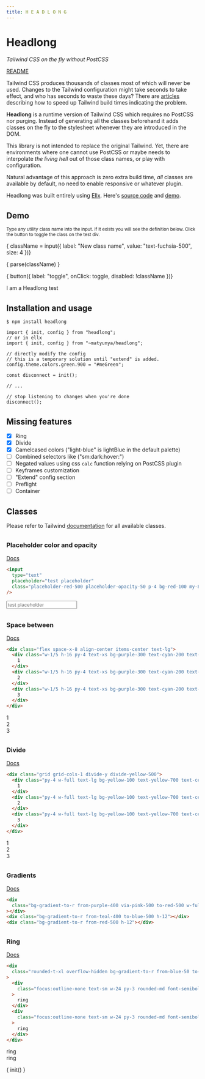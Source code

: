 ```yaml
---
title: H E A D L O N G
---
```


# Headlong

_Tailwind CSS on the fly without PostCSS_

[README](https://matyunya-headlong.ellx.app/)

Tailwind CSS produces thousands of classes most of which will never be used. Changes to the Tailwind configuration might take seconds to take effect, and who has seconds to waste these days? There are [articles](https://nystudio107.com/blog/speeding-up-tailwind-css-builds) describing how to speed up Tailwind build times indicating the problem.

**Headlong** is a runtime version of Tailwind CSS which requires no PostCSS nor purging. Instead of generating all the classes beforehand it adds classes on the fly to the stylesheet whenever they are introduced in the DOM.

This library is not intended to replace the original Tailwind. Yet, there are environments where one cannot use PostCSS or maybe needs to interpolate _the living hell_ out of those class names, or play with configuration.

Natural advantage of this approach is zero extra build time, _all_ classes are available by default, no need to enable responsive or whatever plugin.

Headlong was built entirely using [Ellx](https://ellx.io). Here's [source code](https://ellx.io/matyunya/headlong/index.md) and [demo](https://matyunya-headlong.ellx.app/).

## Demo

<small>Type any utility class name into the input. If it exists you will see the definition below. Click the button to toggle the class on the test div.</small>

{ className = input({ label: "New class name", value: "text-fuchsia-500", size: 4 })}

<div class="p-4 mb-8 block border font-mono text-xs dark:text-gray-100 text-gray:500 cursor-pointer">

{ parse(className) }

</div>

{ button({ label: "toggle", onClick: toggle, disabled: !className })}

<span id="test" class="block ring ring-red-100 p-4 my-8 font-mono hover:italic"> I am a Headlong test</span>

## Installation and usage

```
$ npm install headlong
```

```
import { init, config } from "headlong";
// or in ellx
import { init, config } from "~matyunya/headlong";

// directly modify the config
// this is a temporary solution until "extend" is added.
config.theme.colors.green.900 = "#meGreen";

const disconnect = init();

// ...

// stop listening to changes when you're done
disconnect();
```

## Missing features

- [x] Ring
- [x] Divide
- [x] Camelcased colors ("light-blue" is lightBlue in the default palette)
- [ ] Combined selectors like ("sm:dark:hover:")
- [ ] Negated values using css `calc` function relying on PostCSS plugin
- [ ] Keyframes customization
- [ ] "Extend" config section
- [ ] Preflight
- [ ] Container

## Classes

Please refer to Tailwind [documentation](https://tailwindcss.com/docs) for all available classes.

### Placeholder color and opacity

[Docs](https://tailwindcss.com/docs/placeholder-color)

```html
<input
  type="text"
  placeholder="test placeholder"
  class="placeholder-red-500 placeholder-opacity-50 p-4 bg-red-100 my-8 block"
/>
```

<input type="text" placeholder="test placeholder" class="placeholder-red-500 placeholder-opacity-50 p-4 bg-red-100 my-8 block">

### Space between

[Docs](https://tailwindcss.com/docs/space)

```html
<div class="flex space-x-8 align-center items-center text-lg">
  <div class="w-1/5 h-16 py-4 text-xs bg-purple-300 text-cyan-200 text-center">
    1
  </div>
  <div class="w-1/5 h-16 py-4 text-xs bg-purple-300 text-cyan-200 text-center">
    2
  </div>
  <div class="w-1/5 h-16 py-4 text-xs bg-purple-300 text-cyan-200 text-center">
    3
  </div>
</div>
```

<div class="flex space-x-8 align-center items-center text-lg">
  <div class="w-1/5 h-8 py-4 text-xs bg-purple-300 text-cyan-200 text-center">1</div>
  <div class="w-1/5 h-8 py-4 text-xs bg-purple-300 text-cyan-200 text-center">2</div>
  <div class="w-1/5 h-8 py-4 text-xs bg-purple-300 text-cyan-200 text-center">3</div>
</div>

### Divide

[Docs](https://tailwindcss.com/docs/divide-width)

```html
<div class="grid grid-cols-1 divide-y divide-yellow-500">
  <div class="py-4 w-full text-lg bg-yellow-100 text-yellow-700 text-center">
    1
  </div>
  <div class="py-4 w-full text-lg bg-yellow-100 text-yellow-700 text-center">
    2
  </div>
  <div class="py-4 w-full text-lg bg-yellow-100 text-yellow-700 text-center">
    3
  </div>
</div>
```

<div class="grid grid-cols-1 divide-y divide-yellow-500">
  <div class="py-4 w-full text-lg bg-yellow-100 text-yellow-700 text-center">1</div>
  <div class="py-4 w-full text-lg bg-yellow-100 text-yellow-700 text-center">2</div>
  <div class="py-4 w-full text-lg bg-yellow-100 text-yellow-700 text-center">3</div>
</div>

### Gradients

[Docs](https://tailwindcss.com/docs/gradient-color-stops)

```html
<div
  class="bg-gradient-to-r from-purple-400 via-pink-500 to-red-500 w-full h-12"
></div>
<div class="bg-gradient-to-r from-teal-400 to-blue-500 h-12"></div>
<div class="bg-gradient-to-r from-red-500 h-12"></div>
```

<div class="bg-gradient-to-r from-purple-400 via-pink-500 to-red-500 w-full h-12"></div>

<div class="bg-gradient-to-r from-teal-400 to-blue-500 h-12"></div>

<div class="bg-gradient-to-r from-red-500 h-12"></div>

### Ring

[Docs](https://tailwindcss.com/docs/ring-width)

```html
<div
  class="rounded-t-xl overflow-hidden bg-gradient-to-r from-blue-50 to-light-blue-100 grid grid-cols-1 sm:grid-cols-4 gap-6 justify-items-center p-8"
>
  <div
    class="focus:outline-none text-sm w-24 py-3 rounded-md font-semibold text-white bg-blue-500 ring ring-blue-200 text-center hover:shadow"
  >
    ring
  </div>
  <div
    class="focus:outline-none text-sm w-24 py-3 rounded-md font-semibold text-white bg-blue-500 ring-4 ring-blue-200 text-center hover:shadow"
  >
    ring
  </div>
</div>
```

<div class="rounded-t-xl overflow-hidden bg-gradient-to-r from-blue-50 to-light-blue-100 grid grid-cols-1 sm:grid-cols-4 gap-6 justify-items-center p-8">
  <div class="focus:outline-none text-sm w-24 py-3 rounded-md font-semibold text-white bg-blue-500 ring ring-blue-200 text-center hover:shadow">
    ring
  </div>
  <div class="focus:outline-none text-sm w-24 py-3 rounded-md font-semibold text-white bg-blue-500 ring-4 ring-blue-200 text-center hover:shadow">
    ring
  </div>
</div>

<div class="hidden">

{ init() }

</div>

<style>
  h2, h3 {
    margin: 2rem 0 1rem;
  }
</style>
